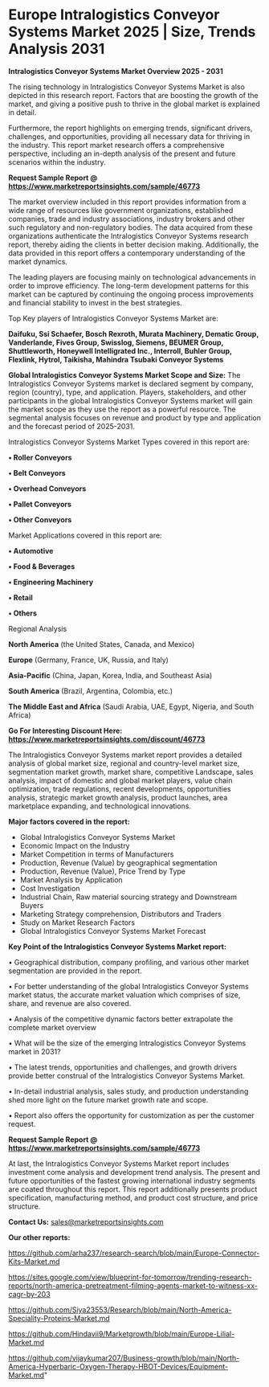 # Europe Intralogistics Conveyor Systems Market 2025 | Size, Trends Analysis 2031

<Strong> Intralogistics Conveyor Systems Market Overview 2025 - 2031</strong>

The rising technology in Intralogistics Conveyor Systems Market is also depicted in this research report. Factors that are boosting the growth of the market, and giving a positive push to thrive in the global market is explained in detail.

Furthermore, the report highlights on emerging trends, significant drivers, challenges, and opportunities, providing all necessary data for thriving in the industry. This report market research offers a comprehensive perspective, including an in-depth analysis of the present and future scenarios within the industry.

<strong>Request Sample Report @ <a href=https://www.marketreportsinsights.com/sample/46773>https://www.marketreportsinsights.com/sample/46773</a></strong>

The market overview included in this report provides information from a wide range of resources like government organizations, established companies, trade and industry associations, industry brokers and other such regulatory and non-regulatory bodies. The data acquired from these organizations authenticate the Intralogistics Conveyor Systems research report, thereby aiding the clients in better decision making. Additionally, the data provided in this report offers a contemporary understanding of the market dynamics.

The leading players are focusing mainly on technological advancements in order to improve efficiency. The long-term development patterns for this market can be captured by continuing the ongoing process improvements and financial stability to invest in the best strategies.

Top Key players of Intralogistics Conveyor Systems Market are:

<strong>Daifuku, Ssi Schaefer, Bosch Rexroth, Murata Machinery, Dematic Group, Vanderlande, Fives Group, Swisslog, Siemens, BEUMER Group, Shuttleworth, Honeywell Intelligrated Inc., Interroll, Buhler Group, Flexlink, Hytrol, Taikisha, Mahindra Tsubaki Conveyor Systems</strong>

<strong><b>Global Intralogistics Conveyor Systems Market Scope and Size:</b></strong>
The Intralogistics Conveyor Systems market is declared segment by company, region (country), type, and application. Players, stakeholders, and other participants in the global Intralogistics Conveyor Systems market will gain the market scope as they use the report as a powerful resource. The segmental analysis focuses on revenue and product by type and application and the forecast period of 2025-2031.

Intralogistics Conveyor Systems Market Types covered in this report are:

<strong>•  Roller Conveyors

•  Belt Conveyors

•  Overhead Conveyors

•  Pallet Conveyors

•  Other Conveyors</strong>

Market Applications covered in this report are:

<strong>•  Automotive

•  Food & Beverages

•  Engineering Machinery

•  Retail

•  Others</strong> 

Regional Analysis

<strong>North America</strong> (the United States, Canada, and Mexico)

<strong>Europe</strong> (Germany, France, UK, Russia, and Italy)

<strong>Asia-Pacific</strong> (China, Japan, Korea, India, and Southeast Asia)

<strong>South America</strong> (Brazil, Argentina, Colombia, etc.)

<strong>The Middle East and Africa</strong> (Saudi Arabia, UAE, Egypt, Nigeria, and South Africa)

<strong>Go For Interesting Discount Here: <a href=https://www.marketreportsinsights.com/discount/46773>https://www.marketreportsinsights.com/discount/46773</a></strong>

The Intralogistics Conveyor Systems market report provides a detailed analysis of global market size, regional and country-level market size, segmentation market growth, market share, competitive Landscape, sales analysis, impact of domestic and global market players, value chain optimization, trade regulations, recent developments, opportunities analysis, strategic market growth analysis, product launches, area marketplace expanding, and technological innovations.

<strong><b>Major factors covered in the report:</b></strong>
<ul>
  <li>Global Intralogistics Conveyor Systems Market </li>
  <li>Economic Impact on the Industry</li>
  <li>Market Competition in terms of Manufacturers</li>
  <li>Production, Revenue (Value) by geographical segmentation</li>
  <li>Production, Revenue (Value), Price Trend by Type</li>
  <li>Market Analysis by Application</li>
  <li>Cost Investigation</li>
  <li>Industrial Chain, Raw material sourcing strategy and Downstream Buyers</li>
  <li>Marketing Strategy comprehension, Distributors and Traders</li>
  <li>Study on Market Research Factors</li>
  <li>Global Intralogistics Conveyor Systems Market Forecast</li>
</ul>

<strong><b>Key Point of the Intralogistics Conveyor Systems Market report:</b></strong>

• Geographical distribution, company profiling, and various other market segmentation are provided in the report.

• For better understanding of the global Intralogistics Conveyor Systems market status, the accurate market valuation which comprises of size, share, and revenue are also covered.

• Analysis of the competitive dynamic factors better extrapolate the complete market overview

• What will be the size of the emerging Intralogistics Conveyor Systems market in 2031?

• The latest trends, opportunities and challenges, and growth drivers provide better construal of the Intralogistics Conveyor Systems Market.

• In-detail industrial analysis, sales study, and production understanding shed more light on the future market growth rate and scope.

• Report also offers the opportunity for customization as per the customer request.

<strong>Request Sample Report @ <a href=https://www.marketreportsinsights.com/sample/46773>https://www.marketreportsinsights.com/sample/46773</a></strong>

At last, the Intralogistics Conveyor Systems Market report includes investment come analysis and development trend analysis. The present and future opportunities of the fastest growing international industry segments are coated throughout this report. This report additionally presents product specification, manufacturing method, and product cost structure, and price structure.

<strong>Contact Us:</strong>
sales@marketreportsinsights.com

<strong>Our other reports:</strong>

<a href=https://github.com/arha237/research-search/blob/main/Europe-Connector-Kits-Market.md>https://github.com/arha237/research-search/blob/main/Europe-Connector-Kits-Market.md</a>

<a href=https://sites.google.com/view/blueprint-for-tomorrow/trending-research-reports/north-america-pretreatment-filming-agents-market-to-witness-xx-cagr-by-203>https://sites.google.com/view/blueprint-for-tomorrow/trending-research-reports/north-america-pretreatment-filming-agents-market-to-witness-xx-cagr-by-203</a>

<a href=https://github.com/Siya23553/Research/blob/main/North-America-Speciality-Proteins-Market.md>https://github.com/Siya23553/Research/blob/main/North-America-Speciality-Proteins-Market.md</a>

<a href=https://github.com/Hindavii9/Marketgrowth/blob/main/Europe-Lilial-Market.md>https://github.com/Hindavii9/Marketgrowth/blob/main/Europe-Lilial-Market.md</a>

<a href=https://github.com/vijaykumar207/Business-growth/blob/main/North-America-Hyperbaric-Oxygen-Therapy-HBOT-Devices/Equipment-Market.md>https://github.com/vijaykumar207/Business-growth/blob/main/North-America-Hyperbaric-Oxygen-Therapy-HBOT-Devices/Equipment-Market.md</a>"
